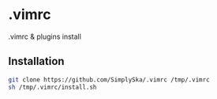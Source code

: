 # .vimrc

.vimrc & plugins install

## Installation 

```sh
git clone https://github.com/SimplySka/.vimrc /tmp/.vimrc
sh /tmp/.vimrc/install.sh
```
